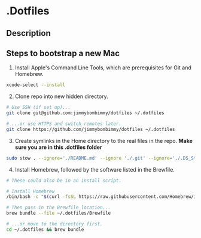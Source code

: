 # .Dotfiles

## Description

## Steps to bootstrap a new Mac
1. Install Apple's Command Line Tools, which are prerequisites for Git and Homebrew.
```bash
xcode-select --install
```
2. Clone repo into new hidden directory.
```bash
# Use SSH (if set up)...
git clone git@github.com:jimmybombimmy/dotfiles ~/.dotfiles

# ...or use HTTPS and switch remotes later.
git clone https://github.com/jimmybombimmy/dotfiles ~/.dotfiles
```

3. Create symlinks in the Home directory to the real files in the repo.
**Make sure you are in this .dotfiles folder**
```bash
sudo stow . --ignore='./README.md' --ignore './.git' --ignore='./.DS_Store'
```

4. Install Homebrew, followed by the software listed in the Brewfile.
```bash
# These could also be in an install script.

# Install Homebrew
/bin/bash -c "$(curl -fsSL https://raw.githubusercontent.com/Homebrew/install/HEAD/install.sh)"

# Then pass in the Brewfile location...
brew bundle --file ~/.dotfiles/Brewfile

# ...or move to the directory first.
cd ~/.dotfiles && brew bundle
```